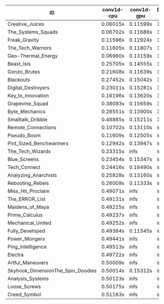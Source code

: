 |ID|conv1d-cpu|conv1d-gpu|DWSPConv2D-gpu|gemm-gpu|avg|
|-|-|-|-|-|-|
|Creative_Juices|0.06015s|0.11599s|3.03466s|1.83697s|1.26194s|
|The_Systems_Squads|0.06702s|0.11686s|3.08312s|1.92465s|1.29791s|
|Freak_Gravity|0.11596s|0.12924s|3.09454s|1.91073s|1.31262s|
|The_Tech_Warriors|0.11605s|0.11807s|3.13026s|1.90220s|1.31664s|
|Geo-Thermal_Energy|0.06960s|0.13159s|3.10681s|2.03776s|1.33644s|
|Beast_Isis|0.25705s|0.14555s|3.06265s|2.03379s|1.37476s|
|Gonzo_Brutes|0.21608s|0.11639s|3.26640s|1.93439s|1.38331s|
|Blackouts|0.27452s|0.15042s|3.23743s|2.11271s|1.44377s|
|Digital_Destroyers|0.23011s|0.15281s|3.27279s|2.21097s|1.46667s|
|Key_to_Innovation|0.16196s|0.13620s|3.54843s|2.36265s|1.55231s|
|Grapevine_Squad|0.38093s|0.15659s|3.28817s|2.64151s|1.61680s|
|Byte_Mechanics|0.28551s|0.13900s|3.11092s|4.57911s|2.02864s|
|Smalltalk_Dribble|0.48885s|0.15211s|3.38718s|4.62573s|2.16347s|
|Remote_Connections|0.10702s|0.13110s|infs|4.60720s|infs|
|Pseudo_Boom|0.11609s|0.12505s|infs|1.99020s|infs|
|Pint_Sized_Benchwarmers|0.12942s|0.13947s|infs|1.89098s|infs|
|The_Tech_Wizards|0.23315s|infs|infs|4.58534s|infs|
|Blue_Screens|0.23454s|0.15347s|infs|2.74361s|infs|
|Tech_Connect|0.24416s|0.16490s|infs|2.12002s|infs|
|Analyzing_Anarchists|0.25828s|0.13160s|infs|2.73048s|infs|
|Rebooting_Rebels|0.26009s|0.11333s|infs|infs|infs|
|Miss_Hit_Proclaim|0.49071s|infs|infs|4.59788s|infs|
|The_ERROR_List|0.49131s|infs|infs|4.60897s|infs|
|Maidens_of_Maya|0.49215s|infs|infs|4.58504s|infs|
|Prime_Calculus|0.49237s|infs|infs|4.63053s|infs|
|Mechanical_United|0.49252s|infs|infs|4.59272s|infs|
|Fully_Developed|0.49384s|0.11545s|infs|4.62824s|infs|
|Power_Mongers|0.49441s|infs|infs|4.59212s|infs|
|Ping_Intelligence|0.49513s|infs|infs|4.65892s|infs|
|Electra|0.49722s|infs|infs|4.60589s|infs|
|Artful_Maneuvers|0.50009s|infs|infs|4.60022s|infs|
|Skyhook_DimensionThe_Spin_Doodles|0.50014s|0.15312s|infs|infs|infs|
|Analysis_Systems|0.50123s|infs|infs|4.59633s|infs|
|Loose_Screws|0.50175s|infs|infs|4.58430s|infs|
|Creed_Symbol|0.51163s|infs|infs|4.56240s|infs|
